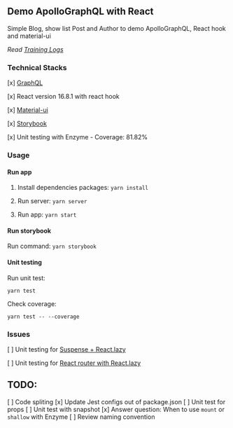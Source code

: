 ## Demo ApolloGraphQL with React

Simple Blog, show list Post and Author to demo ApolloGraphQL, React hook and material-ui

*Read [Training Logs](GraphQL.md)*

### Technical Stacks

[x] [GraphQL](https://graphql.org/)

[x] React version 16.8.1 with react hook

[x] [Material-ui](https://material-ui.com/)

[x] [Storybook](https://storybook.js.org/)

[x] Unit testing with Enzyme - Coverage: 81.82%

### Usage

#### Run app

1. Install dependencies packages: `yarn install`

2. Run server: `yarn server`

3. Run app: `yarn start`

#### Run storybook

Run command: `yarn storybook`

#### Unit testing

Run unit test:

```
yarn test
```

Check coverage:
```
yarn test -- --coverage
```

### Issues

[ ] Unit testing for [Suspense + React.lazy](https://github.com/airbnb/enzyme/issues/1917)

[ ] Unit testing for [React router with React.lazy](https://github.com/airbnb/enzyme/issues/1460#issuecomment-442893257)

## TODO:
[ ] Code spliting
[x] Update Jest configs out of package.json
[ ] Unit test for props
[ ] Unit test with snapshot
[x] Answer question: When to use `mount` or `shallow` with Enzyme
[ ] Review naming convention
